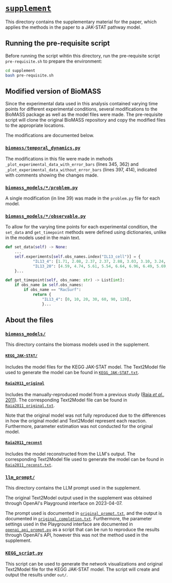 # [`supplement`](supplement/)

This directory contains the supplementary material for the paper, which applies the methods in the paper to a JAK-STAT pathway model.

## Running the pre-requisite script

Before running the script wihtin this directory, run the pre-requisite script `pre-requisite.sh` to prepare the environment:

```bash
cd supplement
bash pre-requisite.sh
```

## Modified version of BioMASS

Since the experimental data used in this analysis contained varying time points for different experimental conditions, several modifications to the BioMASS package as well as the model files were made. The pre-requisite script will clone the original BioMASS repository and copy the modified files to the appropriate locations.

The modifications are documented below.

### [`biomass/temporal_dynamics.py`](./biomass_modification/temporal_dynamics.py)

The modifications in this file were made in mehods `_plot_experimental_data_with_error_bars` (lines 345, 362) and `_plot_experimental_data_without_error_bars` (lines 397, 414), indicated with comments showing the changes made.

### [`biomass_models/*/problem.py`](./biomass_modification/KEGG_JAK-STAT/problem.py)

A single modification (in line 39) was made in the `problem.py` file for each model.

### [`biomass_models/*/observable.py`](./biomass_modification/KEGG_JAK-STAT/observable.py)

To allow for the varying time points for each experimental condition, the `set_data` and `get_timepoint` methods were defined using dictionaries, unlike in the models used in the main text.

```python
def set_data(self) -> None:
    ...
    self.experiments[self.obs_names.index("IL13_cell")] = {
            "IL13_4": [1.71, 2.08, 2.37, 2.37, 2.88, 3.03, 3.10, 3.24, 3.61, 3.79, 3.17],
            "IL13_20": [4.59, 4.74, 5.61, 5.54, 6.64, 6.96, 6.49, 5.69, 6.82, 6.60, 5.69],
    }...

def get_timepoint(self, obs_name: str) -> List[int]:
    if obs_name in self.obs_names:
        if obs_name == "RacSurf":
            return {
                "IL13_4": [0, 10, 20, 30, 60, 90, 120],
                }...
```

## About the files

### [`biomass_models/`](./biomass_models/)

This directory contains the biomass models used in the supplement.

#### [`KEGG_JAK-STAT/`](./biomass_models/KEGG_JAK-STAT/)

Includes the model files for the KEGG JAK-STAT model. The Text2Model file used to generate the model can be found in [`KEGG_JAK-STAT.txt`](./biomass_models/KEGG_JAK-STAT.txt).

#### [`Raia2011_original`](./biomass_models/Raia2011_original/)

Includes the manually-reproduced model from a previous study ([Raia *et al*., 2011](https://doi.org/10.1158/0008-5472.CAN-10-2987)). The corresponding Text2Model file can be found in [`Raia2011_original.txt`](./biomass_models/Raia2011_original.txt).

Note that the original model was not fully reproduced due to the differences in how the original model and Text2Model represent each reaction. Furthermore, parameter estimation was not conducted for the original model.

#### [`Raia2011_reconst`](./biomass_models/Raia2011_reconst/)

Includes the model reconstructed from the LLM's output. The corresponding Text2Model file used to generate the model can be found in [`Raia2011_reconst.txt`](./biomass_models/Raia2011_reconst.txt).

### [`llm_prompt/`](./llm_prompt/)

This directory contains the LLM prompt used in the supplement.

The original Text2Model output used in the supplement was obtained through OpenAI's Playground interface on 2023-04-07.

The prompt used is documented in [`original_prompt.txt`](./llm_prompt/original_prompt.txt), and the output is documented in [`original_completion.txt`](./llm_prompt/original_completion.txt). Furthermore, the parameter settings used in the Playground interface are documented in [`openai_api_prompt.py`](./llm_prompt/openai_api_prompt.py) as a script that can be run to reproduce the results through OpenAI's API, however this was not the method used in the supplement.

### [`KEGG_script.py`](./KEGG_script.py)

This script can be used to generate the network visualizations and original Text2Model file for the KEGG JAK-STAT model. The script will create and output the results under `out/`.

